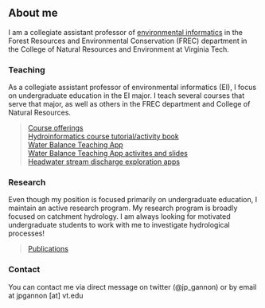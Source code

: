 ## About me

I am a collegiate assistant professor of [environmental informatics](https://vt.edu/academics/majors/environmental-informatics.html) in the Forest Resources and Environmental Conservation (FREC) department in the College of Natural Resources and Environment at Virginia Tech. 

### Teaching

As a collegiate assistant professor of environmental informatics (EI), I focus on undergraduate education in the EI major. I teach several courses that serve that major, as well as others in the FREC department and College of Natural Resources.  
>[Course offerings](./teaching.md)  
>[Hydroinformatics course tutorial/activity book](https://vt-hydroinformatics.github.io/)  
>[Water Balance Teaching App](https://cuahsi.shinyapps.io/WaterBalance/)  
>[Water Balance Teaching App activites and slides](https://www.hydroshare.org/resource/0ecadff374aa4a2b84e41f146d39f48c/)  
>[Headwater stream discharge exploration apps](./discharge_app.md)  


### Research

Even though my position is focused primarily on undergraduate education, I maintain an active research program. My research program is broadly focused on catchment hydrology. I am always looking for motivated undergraduate students to work with me to investigate hydrological processes!  
  
>[Publications](https://scholar.google.com/citations?user=RASISwIAAAAJ&hl=en)


### Contact

You can contact me via direct message on twitter (@jp_gannon) or by email at jpgannon [at] vt.edu
